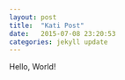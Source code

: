 ```yaml
---
layout: post
title:  "Kati Post"
date:   2015-07-08 23:20:53
categories: jekyll update
---
```

Hello, World!


